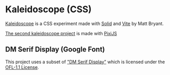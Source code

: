 # Kaleidoscope (CSS)

[Kaleidoscope](https://brybrant.github.io/kaleidoscope/) is a CSS experiment made with [Solid](https://solidjs.com) and [Vite](https://vitejs.dev) by Matt Bryant.

[The second kaleidoscope project](https://github.com/brybrant/kaleidoscope2) is made with [PixiJS](https://pixijs.com/)

## DM Serif Display (Google Font)

This project uses a subset of ["DM Serif Display"](https://github.com/googlefonts/dm-fonts) which is licensed under the [OFL-1.1 License](https://openfontlicense.org/).